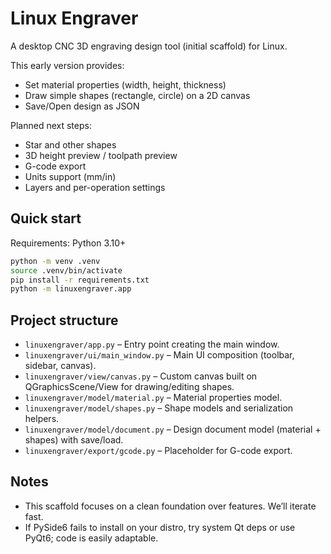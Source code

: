 # Linux Engraver

A desktop CNC 3D engraving design tool (initial scaffold) for Linux.

This early version provides:
- Set material properties (width, height, thickness)
- Draw simple shapes (rectangle, circle) on a 2D canvas
- Save/Open design as JSON

Planned next steps:
- Star and other shapes
- 3D height preview / toolpath preview
- G-code export
- Units support (mm/in)
- Layers and per-operation settings

## Quick start

Requirements: Python 3.10+

```bash
python -m venv .venv
source .venv/bin/activate
pip install -r requirements.txt
python -m linuxengraver.app
```

## Project structure

- `linuxengraver/app.py` – Entry point creating the main window.
- `linuxengraver/ui/main_window.py` – Main UI composition (toolbar, sidebar, canvas).
- `linuxengraver/view/canvas.py` – Custom canvas built on QGraphicsScene/View for drawing/editing shapes.
- `linuxengraver/model/material.py` – Material properties model.
- `linuxengraver/model/shapes.py` – Shape models and serialization helpers.
- `linuxengraver/model/document.py` – Design document model (material + shapes) with save/load.
- `linuxengraver/export/gcode.py` – Placeholder for G-code export.

## Notes
- This scaffold focuses on a clean foundation over features. We’ll iterate fast.
- If PySide6 fails to install on your distro, try system Qt deps or use PyQt6; code is easily adaptable.
